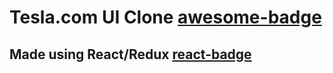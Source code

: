 # Tesla.com UI Clone [awesome-badge]


## Made using React/Redux [react-badge]

[awesome-badge]: https://cdn.rawgit.com/sindresorhus/awesome/d7305f38d29fed78fa85652e3a63e154dd8e8829/media/badge.svg
[react-badge]: https://badges.aleen42.com/src/react.svg
[tesla-badge]: https://badges.aleen42.com/src/tesla.svg
